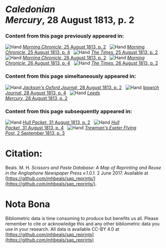 # *Caledonian Mercury*, 28 August 1813, p. 2  
  
### Content from this page previously appeared in:  
![Hand](http://scissorsandpaste.net/wp-content/uploads/2017/06/smallhandpointer.png) [*Morning Chronicle*, 25 August 1813, p. 2](https://mhbeals.github.io/sap_html/Morning-Chronicle/Morning-Chronicle-25-August-1813-p-2)  
![Hand](http://scissorsandpaste.net/wp-content/uploads/2017/06/smallhandpointer.png) [*Morning Chronicle*, 25 August 1813, p. 4](https://mhbeals.github.io/sap_html/Morning-Chronicle/Morning-Chronicle-25-August-1813-p-4)  
![Hand](http://scissorsandpaste.net/wp-content/uploads/2017/06/smallhandpointer.png) [*The Times*, 25 August 1813, p. 2](https://mhbeals.github.io/sap_html/The-Times/The-Times-25-August-1813-p-2)  
![Hand](http://scissorsandpaste.net/wp-content/uploads/2017/06/smallhandpointer.png) [*Morning Chronicle*, 26 August 1813, p. 2](https://mhbeals.github.io/sap_html/Morning-Chronicle/Morning-Chronicle-26-August-1813-p-2)  
![Hand](http://scissorsandpaste.net/wp-content/uploads/2017/06/smallhandpointer.png) [*Morning Chronicle*, 26 August 1813, p. 4](https://mhbeals.github.io/sap_html/Morning-Chronicle/Morning-Chronicle-26-August-1813-p-4)  
![Hand](http://scissorsandpaste.net/wp-content/uploads/2017/06/smallhandpointer.png) [*The Times*, 26 August 1813, p. 2](https://mhbeals.github.io/sap_html/The-Times/The-Times-26-August-1813-p-2)  
  
### Content from this page simeltaneously appeared in:  
![Hand](http://scissorsandpaste.net/wp-content/uploads/2017/06/smallhandpointer.png) [*Jackson's Oxford Journal*, 28 August 1813, p. 2](https://mhbeals.github.io/sap_html/Jackson's-Oxford-Journal/Jackson's-Oxford-Journal-28-August-1813-p-2)  
![Hand](http://scissorsandpaste.net/wp-content/uploads/2017/06/smallhandpointer.png) [*Ipswich Journal*, 28 August 1813, p. 4](https://mhbeals.github.io/sap_html/Ipswich-Journal/Ipswich-Journal-28-August-1813-p-4)  
![Hand](http://scissorsandpaste.net/wp-content/uploads/2017/06/smallhandpointer.png) [*Leeds Mercury*, 28 August 1813, p. 2](https://mhbeals.github.io/sap_html/Leeds-Mercury/Leeds-Mercury-28-August-1813-p-2)  
  
### Content from this page subsequently appeared in:  
![Hand](http://scissorsandpaste.net/wp-content/uploads/2017/06/smallhandpointer.png) [*Hull Packet*, 31 August 1813, p. 2](https://mhbeals.github.io/sap_html/Hull-Packet/Hull-Packet-31-August-1813-p-2)  
![Hand](http://scissorsandpaste.net/wp-content/uploads/2017/06/smallhandpointer.png) [*Hull Packet*, 31 August 1813, p. 4](https://mhbeals.github.io/sap_html/Hull-Packet/Hull-Packet-31-August-1813-p-4)  
![Hand](http://scissorsandpaste.net/wp-content/uploads/2017/06/smallhandpointer.png) [*Trewman's Exeter Flying Post*, 2 September 1813, p. 3](https://mhbeals.github.io/sap_html/Trewman's-Exeter-Flying-Post/Trewman's-Exeter-Flying-Post-2-September-1813-p-3)  


# Citation: 

Beals. M. H. *Scissors and Paste Database: A Map of Reprinting and Reuse in the Anglophone Newspaper Press v.1.0.1.* 2 June 2017. Available at [https://github.com/mhbeals/sap_reprints/](https://github.com/mhbeals/sap_reprints/). 

# Nota Bona

Bibliometric data is time consuming to produce but benefits us all. Please remember to cite or acknowledge this and any other bibliometric data you use in your research. All data is available CC-BY 4.0 at [https://github.com/mhbeals/sap_reprints](https://github.com/mhbeals/sap_reprints)
